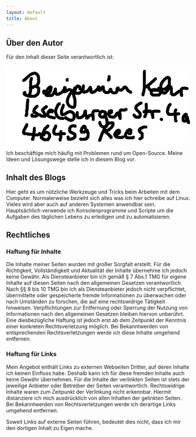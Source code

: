 ```yaml
---
layout: default
title: About
---
```


Über den Autor
--------------

Für den Inhalt dieser Seite verantwortlich ist:

![Adresse des Autors](/images/adresse.png)


Ich beschäftige mich häufig mit Problemen rund um Open-Source. Meine Ideen und
Lösungswege stelle ich in diesem Blog vor.

Inhalt des Blogs
----------------

Hier geht es um nützliche Werkzeuge und Tricks beim Arbeiten mit dem Computer.
Normalerweise bezieht sich alles was ich hier schreibe auf Linux. Vieles wird
aber auch auf anderen Systemen anwendbar sein. Hauptsächlich verwende ich
Konsolenprogramme und Scripte um die Aufgaben des täglichen Lebens zu erledigen
und zu automatisieren.

Rechtliches
-----------

### Haftung für Inhalte

Die Inhalte meiner Seiten wurden mit großer Sorgfalt erstellt.  Für die
Richtigkeit, Vollständigkeit und Aktualität der Inhalte übernehme ich jedoch
keine Gewähr. Als Diensteanbieter bin ich gemäß § 7 Abs.1 TMG für eigene
Inhalte auf diesen Seiten nach den allgemeinen Gesetzen verantwortlich.  Nach
§§ 8 bis 10 TMG bin ich als Diensteanbieter jedoch nicht verpflichtet,
übermittelte oder gespeicherte fremde Informationen zu überwachen oder nach
Umständen zu forschen, die auf eine rechtswidrige Tätigkeit hinweisen.
Verpflichtungen zur Entfernung oder Sperrung der Nutzung von Informationen nach
den allgemeinen Gesetzen bleiben hiervon unberührt. Eine diesbezügliche Haftung
ist jedoch erst ab dem Zeitpunkt der Kenntnis einer konkreten Rechtsverletzung
möglich. Bei Bekanntwerden von entsprechenden Rechtsverletzungen werde ich
diese Inhalte umgehend entfernen.

### Haftung für Links

Mein Angebot enthält Links zu externen Webseiten Dritter, auf deren Inhalte ich
keinen Einfluss habe. Deshalb kann ich für diese fremden Inhalte auch keine
Gewähr übernehmen. Für die Inhalte der verlinkten Seiten ist stets der
jeweilige Anbieter oder Betreiber der Seiten verantwortlich. Rechtswidrige
Inhalte waren zum Zeitpunkt der Verlinkung nicht erkennbar. Hiermit distanziere
ich mich ausdrücklich von allen Inhalten der gelinkten Seiten. Bei
Bekanntwerden von Rechtsverletzungen werde ich derartige Links umgehend
entfernen.

Soweit Links auf externe Seiten führen, bedeutet dies nicht, dass ich mir den
dortigen Inhalt zu Eigen mache.

